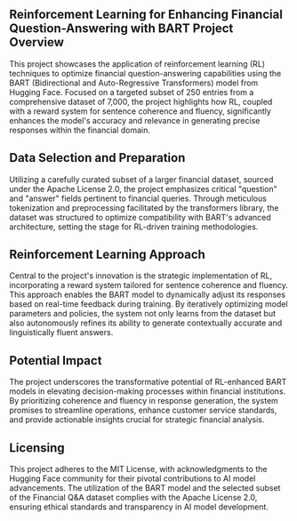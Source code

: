## Reinforcement Learning for Enhancing Financial Question-Answering with BART Project Overview

This project showcases the application of reinforcement learning (RL) techniques to optimize financial question-answering capabilities using the BART (Bidirectional and Auto-Regressive Transformers) model from Hugging Face. Focused on a targeted subset of 250 entries from a comprehensive dataset of 7,000, the project highlights how RL, coupled with a reward system for sentence coherence and fluency, significantly enhances the model's accuracy and relevance in generating precise responses within the financial domain.

## Data Selection and Preparation

Utilizing a carefully curated subset of a larger financial dataset, sourced under the Apache License 2.0, the project emphasizes critical "question" and "answer" fields pertinent to financial queries. Through meticulous tokenization and preprocessing facilitated by the transformers library, the dataset was structured to optimize compatibility with BART's advanced architecture, setting the stage for RL-driven training methodologies.

## Reinforcement Learning Approach

Central to the project's innovation is the strategic implementation of RL, incorporating a reward system tailored for sentence coherence and fluency. This approach enables the BART model to dynamically adjust its responses based on real-time feedback during training. By iteratively optimizing model parameters and policies, the system not only learns from the dataset but also autonomously refines its ability to generate contextually accurate and linguistically fluent answers.

## Potential Impact

The project underscores the transformative potential of RL-enhanced BART models in elevating decision-making processes within financial institutions. By prioritizing coherence and fluency in response generation, the system promises to streamline operations, enhance customer service standards, and provide actionable insights crucial for strategic financial analysis.

## Licensing

This project adheres to the MIT License, with acknowledgments to the Hugging Face community for their pivotal contributions to AI model advancements. The utilization of the BART model and the selected subset of the Financial Q&A dataset complies with the Apache License 2.0, ensuring ethical standards and transparency in AI model development.